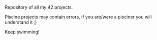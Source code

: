 Repository of all my 42 projects.

Piscine projects may contain errors, if you are/were a pisciner you will understand it ;)

Keep swimming!
